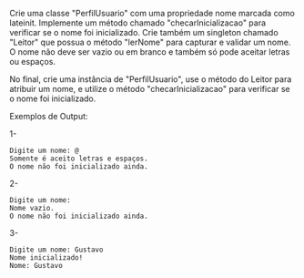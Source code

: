 Crie uma classe "PerfilUsuario" com uma propriedade nome marcada como lateinit. Implemente um método chamado "checarInicializacao" para verificar se o nome foi inicializado. Crie também um singleton chamado "Leitor" que possua o método "lerNome" para capturar e validar um nome. O nome não deve ser vazio ou em branco e também só pode aceitar letras ou espaços. 

No final, crie uma instância de "PerfilUsuario", use o método do Leitor para atribuir um nome, e utilize o método "checarInicializacao" para verificar se o nome foi inicializado.

Exemplos de Output:

1-
~~~
Digite um nome: @
Somente é aceito letras e espaços.
O nome não foi inicializado ainda.
~~~

2-
~~~
Digite um nome:        
Nome vazio.
O nome não foi inicializado ainda.
~~~

3-
~~~
Digite um nome: Gustavo
Nome inicializado!
Nome: Gustavo
~~~